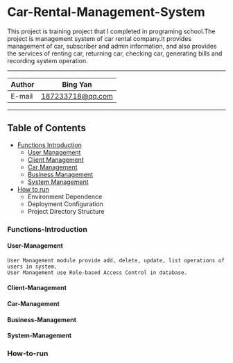 # Car-Rental-Management-System
This project is training project that I completed in programing school.The project is management system of car rental company.It provides management of car, subscriber and admin information, and also provides the services of renting car, returning car, checking car, generating bills and recording system operation.
****
    
|Author|Bing Yan|
|---|---
|E-mail|187233718@qq.com


****
## Table of Contents
* [Functions Introduction](#Functions-Introduction)
    * [User Management](#User-Management)
    * [Client Management](#Client-Management)
    * [Car Management](#Car-Management)
    * [Business Management](#Business-Management)
    * [System Management](#System-Management)
* [How to run](#How-to-run)
    * Environment Dependence
    * Deployment Configuration
    * Project Directory Structure
    
### Functions-Introduction
#### User-Management
```
User Management module provide add, delete, update, list operations of users in system.
User Management use Role-based Access Control in database.
```
#### Client-Management
#### Car-Management
#### Business-Management
#### System-Management

### How-to-run
    
